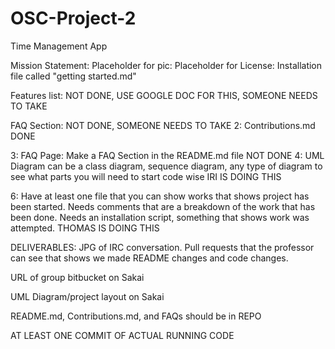 # OSC-Project-2

Time Management App

Mission Statement:
Placeholder for pic:
Placeholder for License:
Installation file called "getting started.md"

Features list:
    NOT DONE, USE GOOGLE DOC FOR THIS, SOMEONE NEEDS TO TAKE

FAQ Section:
    NOT DONE, SOMEONE NEEDS TO TAKE
2:
Contributions.md  DONE

3:
FAQ Page:
    Make a FAQ Section in the README.md file
    NOT DONE
4:
UML Diagram
    can be a class diagram, sequence diagram, any type of diagram to see what parts you will need to start code wise
    IRI IS DOING THIS
    
6:
Have at least one file that you can show works that shows project has been started. Needs comments that are a breakdown of the work that has been done. Needs an installation script, something that shows work was attempted.
    THOMAS IS DOING THIS

DELIVERABLES:
JPG of IRC conversation. Pull requests that the professor can see that shows we made README changes and code changes.

URL of group bitbucket on Sakai

UML Diagram/project layout on Sakai

README.md, Contributions.md, and FAQs should be in REPO

AT LEAST ONE COMMIT OF ACTUAL RUNNING CODE
